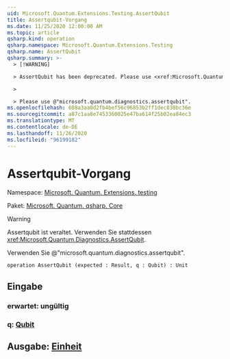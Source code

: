 ```yaml
---
uid: Microsoft.Quantum.Extensions.Testing.AssertQubit
title: Assertqubit-Vorgang
ms.date: 11/25/2020 12:00:00 AM
ms.topic: article
qsharp.kind: operation
qsharp.namespace: Microsoft.Quantum.Extensions.Testing
qsharp.name: AssertQubit
qsharp.summary: >-
  > [!WARNING]

  > AssertQubit has been deprecated. Please use <xref:Microsoft.Quantum.Diagnostics.AssertQubit> instead.

  >

  > Please use @"microsoft.quantum.diagnostics.assertqubit".
ms.openlocfilehash: 608a3aa0d2fb4bef56c96853b2ff1dec830bc36e
ms.sourcegitcommit: a87c1aa8e7453360025e47ba614f25b02ea84ec3
ms.translationtype: MT
ms.contentlocale: de-DE
ms.lasthandoff: 11/26/2020
ms.locfileid: "96199182"
---
```

# <a name="assertqubit-operation"></a>Assertqubit-Vorgang

Namespace: [Microsoft. Quantum. Extensions. testing](xref:Microsoft.Quantum.Extensions.Testing)

Paket: [Microsoft. Quantum. qsharp. Core](https://nuget.org/packages/Microsoft.Quantum.QSharp.Core)


> [!WARNING]
> Assertqubit ist veraltet. Verwenden Sie stattdessen <xref:Microsoft.Quantum.Diagnostics.AssertQubit>.
>
> Verwenden Sie @"microsoft.quantum.diagnostics.assertqubit".



```qsharp
operation AssertQubit (expected : Result, q : Qubit) : Unit
```


## <a name="input"></a>Eingabe

### <a name="expected--__invalidresult__"></a>erwartet: __ungültig <Result>__




### <a name="q--qubit"></a>q: [Qubit](xref:microsoft.quantum.lang-ref.qubit)





## <a name="output--unit"></a>Ausgabe: [Einheit](xref:microsoft.quantum.lang-ref.unit)

